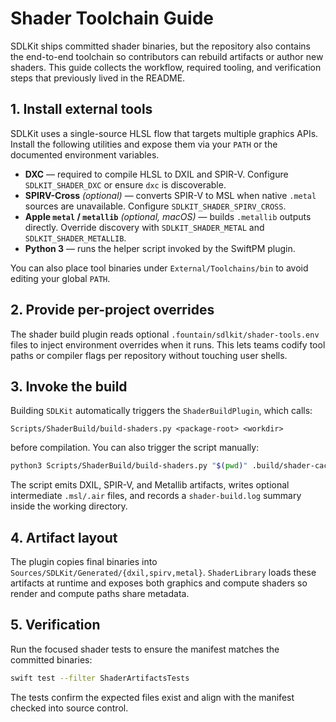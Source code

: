 # Shader Toolchain Guide

SDLKit ships committed shader binaries, but the repository also contains the end-to-end toolchain so contributors can rebuild artifacts or author new shaders. This guide collects the workflow, required tooling, and verification steps that previously lived in the README.

## 1. Install external tools

SDLKit uses a single-source HLSL flow that targets multiple graphics APIs. Install the following utilities and expose them via your `PATH` or the documented environment variables.

- **DXC** — required to compile HLSL to DXIL and SPIR-V. Configure `SDLKIT_SHADER_DXC` or ensure `dxc` is discoverable.
- **SPIRV-Cross** *(optional)* — converts SPIR-V to MSL when native `.metal` sources are unavailable. Configure `SDLKIT_SHADER_SPIRV_CROSS`.
- **Apple `metal` / `metallib`** *(optional, macOS)* — builds `.metallib` outputs directly. Override discovery with `SDLKIT_SHADER_METAL` and `SDLKIT_SHADER_METALLIB`.
- **Python 3** — runs the helper script invoked by the SwiftPM plugin.

You can also place tool binaries under `External/Toolchains/bin` to avoid editing your global `PATH`.

## 2. Provide per-project overrides

The shader build plugin reads optional `.fountain/sdlkit/shader-tools.env` files to inject environment overrides when it runs. This lets teams codify tool paths or compiler flags per repository without touching user shells.

## 3. Invoke the build

Building `SDLKit` automatically triggers the `ShaderBuildPlugin`, which calls:

```
Scripts/ShaderBuild/build-shaders.py <package-root> <workdir>
```

before compilation. You can also trigger the script manually:

```bash
python3 Scripts/ShaderBuild/build-shaders.py "$(pwd)" .build/shader-cache
```

The script emits DXIL, SPIR-V, and Metallib artifacts, writes optional intermediate `.msl/.air` files, and records a `shader-build.log` summary inside the working directory.

## 4. Artifact layout

The plugin copies final binaries into `Sources/SDLKit/Generated/{dxil,spirv,metal}`. `ShaderLibrary` loads these artifacts at runtime and exposes both graphics and compute shaders so render and compute paths share metadata.

## 5. Verification

Run the focused shader tests to ensure the manifest matches the committed binaries:

```bash
swift test --filter ShaderArtifactsTests
```

The tests confirm the expected files exist and align with the manifest checked into source control.

